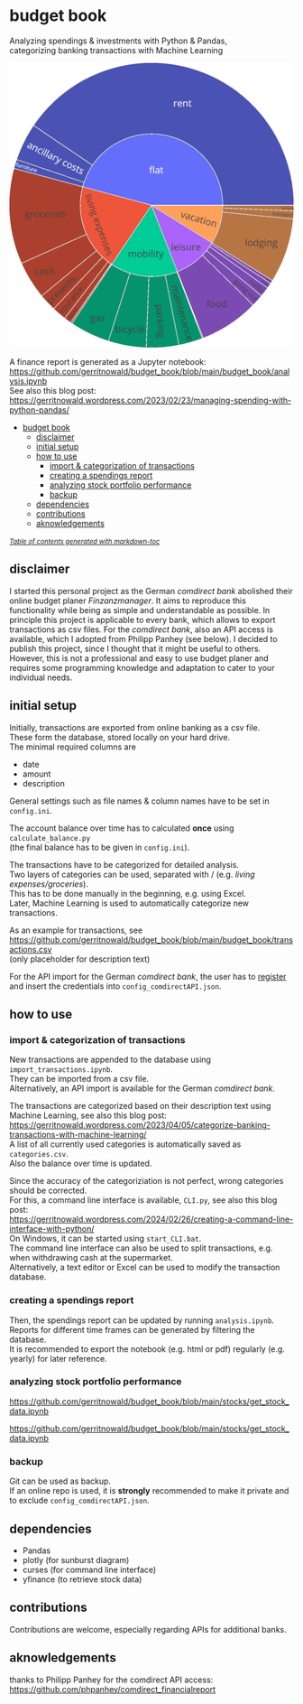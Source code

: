 # budget book
Analyzing spendings & investments with Python &amp; Pandas,  
categorizing banking transactions with Machine Learning

![](https://raw.githubusercontent.com/gerritnowald/budget_book/main/sunburst.webp)

A finance report is generated as a Jupyter notebook:  
https://github.com/gerritnowald/budget_book/blob/main/budget_book/analysis.ipynb  
See also this blog post:  
https://gerritnowald.wordpress.com/2023/02/23/managing-spending-with-python-pandas/

- [budget book](#budget-book)
  * [disclaimer](#disclaimer)
  * [initial setup](#initial-setup)
  * [how to use](#how-to-use)
    + [import &amp; categorization of transactions](#import--amp--categorization-of-transactions)
    + [creating a spendings report](#creating-a-spendings-report)
    + [analyzing stock portfolio performance](#analyzing-stock-portfolio-performance)
    + [backup](#backup)
  * [dependencies](#dependencies)
  * [contributions](#contributions)
  * [aknowledgements](#aknowledgements)

<small><i><a href='http://ecotrust-canada.github.io/markdown-toc/'>Table of contents generated with markdown-toc</a></i></small>

## disclaimer

I started this personal project as the German *comdirect bank* abolished their online budget planer *Finzanzmanager*. It aims to reproduce this functionality while being as simple and understandable as possible. In principle this project is applicable to every bank, which allows to export transactions as csv files. For the *comdirect bank*, also an API access is available, which I adopted from Philipp Panhey (see below). I decided to publish this project, since I thought that it might be useful to others. However, this is not a professional and easy to use budget planer and requires some programming knowledge and adaptation to cater to your individual needs.

## initial setup

Initially, transactions are exported from online banking as a csv file.  
These form the database, stored locally on your hard drive.  
The minimal required columns are
- date
- amount
- description

General settings such as file names & column names have to be set in `config.ini`.

The account balance over time has to calculated **once** using `calculate_balance.py`  
(the final balance has to be given in `config.ini`).

The transactions have to be categorized for detailed analysis.  
Two layers of categories can be used, separated with / (e.g. *living expenses/groceries*).  
This has to be done manually in the beginning, e.g. using Excel.  
Later, Machine Learning is used to automatically categorize new transactions.

As an example for transactions, see  
https://github.com/gerritnowald/budget_book/blob/main/budget_book/transactions.csv  
(only placeholder for description text)

For the API import for the German *comdirect bank*, the user has to [register](https://www.comdirect.de/cms/kontakt-zugaenge-api.html) and insert the credentials into `config_comdirectAPI.json`.

## how to use

### import &amp; categorization of transactions

New transactions are appended to the database using `import_transactions.ipynb`.  
They can be imported from a csv file.  
Alternatively, an API import is available for the German *comdirect bank*.

The transactions are categorized based on their description text using Machine Learning, see also this blog post:  
https://gerritnowald.wordpress.com/2023/04/05/categorize-banking-transactions-with-machine-learning/  
A list of all currently used categories is automatically saved as `categories.csv`.  
Also the balance over time is updated.  

Since the accuracy of the categoriziation is not perfect, wrong categories should be corrected.  
For this, a command line interface is available, `CLI.py`, see also this blog post:  
https://gerritnowald.wordpress.com/2024/02/26/creating-a-command-line-interface-with-python/  
On Windows, it can be started using `start_CLI.bat`.  
The command line interface can also be used to split transactions, e.g. when withdrawing cash at the supermarket.  
Alternatively, a text editor or Excel can be used to modify the transaction database.

### creating a spendings report

Then, the spendings report can be updated by running `analysis.ipynb`.  
Reports for different time frames can be generated by filtering the database.  
It is recommended to export the notebook (e.g. html or pdf) regularly (e.g. yearly) for later reference.

### analyzing stock portfolio performance



https://github.com/gerritnowald/budget_book/blob/main/stocks/get_stock_data.ipynb

https://github.com/gerritnowald/budget_book/blob/main/stocks/get_stock_data.ipynb


### backup

Git can be used as backup.  
If an online repo is used, it is **strongly** recommended to make it private and to exclude `config_comdirectAPI.json`.

## dependencies

- Pandas
- plotly (for sunburst diagram)
- curses (for command line interface)
- yfinance (to retrieve stock data)

## contributions

Contributions are welcome, especially regarding APIs for additional banks.

## aknowledgements

thanks to Philipp Panhey for the comdirect API access:  
https://github.com/phpanhey/comdirect_financialreport  
